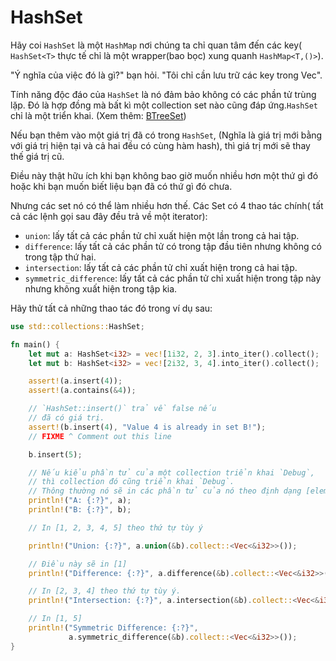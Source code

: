 # HashSet
Hãy coi `HashSet` là một `HashMap` nơi chúng ta chỉ quan tâm đến các key( `HashSet<T>` thực tế chỉ là một wrapper(bao bọc) xung quanh `HashMap<T,()>`).

"Ý nghĩa của việc đó là gì?" bạn hỏi. "Tôi chỉ cần lưu trữ các key trong Vec".

Tính năng độc đáo của `HashSet` là nó đảm bảo không có các phần tử trùng lặp. Đó là hợp đồng mà bất kì một collection set nào cũng đáp ứng.`HashSet` chỉ là một triển khai. (Xem thêm: [BTreeSet](https://doc.rust-lang.org/std/collections/struct.BTreeSet.html))

Nếu bạn thêm vào một giá trị đã có trong `HashSet`, (Nghĩa là giá trị mới bằng với giá trị hiện tại và cả hai đều có cùng hàm hash), thì giá trị mới sẽ thay thế giá trị cũ.

Điều này thật hữu ích khi bạn không bao giờ muốn nhiều hơn một thứ gì đó hoặc khi bạn muốn biết liệu bạn đã có thứ gì đó chưa.

Nhưng các set nó có thể làm nhiều hơn thế.
Các Set có 4 thao tác chính( tất cả các lệnh gọi sau đây đều trả về một iterator):

- `union`: lấy tất cả các phần tử  chỉ xuất hiện một lần trong cả hai tập.
- `difference`: lấy tất cả các phần tử có trong tập đầu tiên nhưng không có trong tập thứ hai.
- `intersection`: lấy tất cả các phần tử chỉ xuất hiện trong cả hai tập.
- `symmetric_difference`: lấy tất cả các phần tử  chỉ xuất hiện trong tập này nhưng không xuất hiện trong tập kia. 

Hãy thử tất cả những thao tác đó trong ví dụ sau:

```rust
use std::collections::HashSet;

fn main() {
    let mut a: HashSet<i32> = vec![1i32, 2, 3].into_iter().collect();
    let mut b: HashSet<i32> = vec![2i32, 3, 4].into_iter().collect();

    assert!(a.insert(4));
    assert!(a.contains(&4));

    // `HashSet::insert()` trả về false nếu
    // đã có giá trị.
    assert!(b.insert(4), "Value 4 is already in set B!");
    // FIXME ^ Comment out this line

    b.insert(5);

    // Nếu kiểu phần tử của một collection triển khai `Debug`,
    // thì collection đó cũng triển khai `Debug`. 
    // Thông thường nó sẽ in các phần tử của nó theo định dạng [elem1, elem2, ...]`
    println!("A: {:?}", a);
    println!("B: {:?}", b);

    // In [1, 2, 3, 4, 5] theo thứ tự tùy ý

    println!("Union: {:?}", a.union(&b).collect::<Vec<&i32>>());

    // Điều này sẽ in [1]
    println!("Difference: {:?}", a.difference(&b).collect::<Vec<&i32>>());

    // In [2, 3, 4] theo thứ tự tùy ý.
    println!("Intersection: {:?}", a.intersection(&b).collect::<Vec<&i32>>());

    // In [1, 5]
    println!("Symmetric Difference: {:?}",
             a.symmetric_difference(&b).collect::<Vec<&i32>>());
}
```





